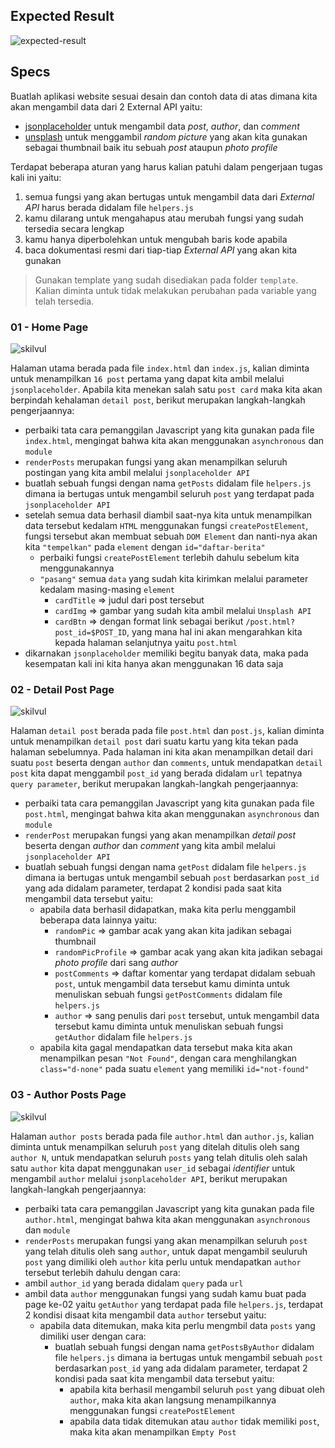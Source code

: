 ## Expected Result

![expected-result](https://skilvul-prod-01.s3.ap-southeast-1.amazonaws.com/lesson/full-stack-assignment/code-challenge-asynchronous-05.gif)

## Specs
Buatlah aplikasi website sesuai desain dan contoh data di atas dimana kita akan mengambil data dari 2 External API yaitu:
- [jsonplaceholder](https://jsonplaceholder.typicode.com/) untuk mengambil data *post*, *author*, dan *comment*
- [unsplash](https://source.unsplash.com/) untuk menggambil *random picture* yang akan kita gunakan sebagai thumbnail baik itu sebuah *post* ataupun *photo profile*

Terdapat beberapa aturan yang harus kalian patuhi dalam pengerjaan tugas kali ini yaitu:
1. semua fungsi yang akan bertugas untuk mengambil data dari *External API* harus berada didalam file `helpers.js`
2. kamu dilarang untuk mengahapus atau merubah fungsi yang sudah tersedia secara lengkap
3. kamu hanya diperbolehkan untuk mengubah baris kode apabila
4. baca dokumentasi resmi dari tiap-tiap *External API* yang akan kita gunakan

> Gunakan template yang sudah disediakan pada folder `template`. Kalian diminta untuk tidak melakukan perubahan pada variable yang telah tersedia.

### 01 - Home Page

![skilvul](
https://skilvul-prod-01.s3.ap-southeast-1.amazonaws.com/lesson/full-stack-assignment/code-challenge-asynchronous-02.png
)

Halaman utama berada pada file `index.html` dan `index.js`, kalian diminta untuk menampilkan `16 post` pertama yang dapat kita ambil melalui `jsonplaceholder`. Apabila kita menekan salah satu `post card` maka kita akan berpindah kehalaman `detail post`, berikut merupakan langkah-langkah pengerjaannya:
- perbaiki tata cara pemanggilan Javascript yang kita gunakan pada file `index.html`, mengingat bahwa kita akan menggunakan `asynchronous` dan `module`
- `renderPosts` merupakan fungsi yang akan menampilkan seluruh postingan yang kita ambil melalui `jsonplaceholder API` 
- buatlah sebuah fungsi dengan nama `getPosts` didalam file `helpers.js` dimana ia bertugas untuk mengambil seluruh `post` yang terdapat pada `jsonplaceholder API`
- setelah semua data berhasil diambil saat-nya kita untuk menampilkan data tersebut kedalam `HTML` menggunakan fungsi `createPostElement`, fungsi tersebut akan membuat sebuah `DOM Element` dan nanti-nya akan kita `"tempelkan"` pada `element` dengan `id="daftar-berita"`
  - perbaiki fungsi `createPostElement` terlebih dahulu sebelum kita menggunakannya
  - `"pasang"` semua `data` yang sudah kita kirimkan melalui parameter kedalam masing-masing `element`
    - `cardTitle` => judul dari post tersebut
    - `cardImg` => gambar yang sudah kita ambil melalui `Unsplash API`
    - `cardBtn` => dengan format link sebagai berikut `/post.html?post_id=$POST_ID`, yang mana hal ini akan mengarahkan kita kepada halaman selanjutnya yaitu `post.html`
- dikarnakan `jsonplaceholder` memiliki begitu banyak data, maka pada kesempatan kali ini kita hanya akan menggunakan 16 data saja

### 02 - Detail Post Page

![skilvul](
https://skilvul-prod-01.s3.ap-southeast-1.amazonaws.com/lesson/full-stack-assignment/code-challenge-asynchronous-03.png
)

Halaman `detail post` berada pada file `post.html` dan `post.js`, kalian diminta untuk menampilkan `detail post` dari suatu kartu yang kita tekan pada halaman sebelumnya. Pada halaman ini kita akan menampilkan detail dari suatu `post` beserta dengan `author` dan `comments`, untuk mendapatkan `detail post` kita dapat menggambil `post_id` yang berada didalam `url` tepatnya `query parameter`, berikut merupakan langkah-langkah pengerjaannya:
- perbaiki tata cara pemanggilan Javascript yang kita gunakan pada file `post.html`, mengingat bahwa kita akan menggunakan `asynchronous` dan `module`
- `renderPost` merupakan fungsi yang akan menampilkan *detail post* beserta dengan *author* dan *comment* yang kita ambil melalui `jsonplaceholder API` 
- buatlah sebuah fungsi dengan nama `getPost` didalam file `helpers.js` dimana ia bertugas untuk mengambil sebuah `post` berdasarkan `post_id` yang ada didalam parameter, terdapat 2 kondisi pada saat kita mengambil data tersebut yaitu:
  - apabila data berhasil didapatkan, maka kita perlu menggambil beberapa data lainnya yaitu:
    - `randomPic` => gambar acak yang akan kita jadikan sebagai thumbnail
    - `randomPicProfile` => gambar acak yang akan kita jadikan sebagai *photo profile* dari sang *author*
    - `postComments` => daftar komentar yang terdapat didalam sebuah `post`, untuk mengambil data tersebut kamu diminta untuk menuliskan sebuah fungsi `getPostComments` didalam file `helpers.js`
    - `author` => sang penulis dari `post` tersebut, untuk mengambil data tersebut kamu diminta untuk menuliskan sebuah fungsi `getAuthor` didalam file `helpers.js`
  - apabila kita gagal mendapatkan data tersebut maka kita akan menampilkan pesan `"Not Found"`, dengan cara menghilangkan `class="d-none"` pada suatu `element` yang memiliki `id="not-found"`

### 03 - Author Posts Page

![skilvul](
https://skilvul-prod-01.s3.ap-southeast-1.amazonaws.com/lesson/full-stack-assignment/code-challenge-asynchronous-04.png
)

Halaman `author posts` berada pada file `author.html` dan `author.js`, kalian diminta untuk menampilkan seluruh `post` yang ditelah ditulis oleh sang `author N`, untuk mendapatkan seluruh `posts` yang telah ditulis oleh salah satu `author` kita dapat menggunakan `user_id` sebagai *identifier* untuk mengambil `author` melalui `jsonplaceholder API`, berikut merupakan langkah-langkah pengerjaannya:
- perbaiki tata cara pemanggilan Javascript yang kita gunakan pada file `author.html`, mengingat bahwa kita akan menggunakan `asynchronous` dan `module`
- `renderPosts` merupakan fungsi yang akan menampilkan seluruh `post` yang telah ditulis oleh sang `author`, untuk dapat mengambil seuluruh `post` yang dimiliki oleh `author` kita perlu untuk mendapatkan `author` tersebut terlebih dahulu dengan cara:
- ambil `author_id` yang berada didalam `query` pada `url`
- ambil data `author` menggunakan fungsi yang sudah kamu buat pada page ke-02 yaitu `getAuthor` yang terdapat pada file `helpers.js`, terdapat 2 kondisi disaat kita mengambil data `author` tersebut yaitu:
  - apabila data ditemukan, maka kita perlu mengmbil data `posts` yang dimiliki user dengan cara:
    - buatlah sebuah fungsi dengan nama `getPostsByAuthor` didalam file `helpers.js` dimana ia bertugas untuk mengambil sebuah `post` berdasarkan `post_id` yang ada didalam parameter, terdapat 2 kondisi pada saat kita mengambil data tersebut yaitu:
      - apabila kita berhasil mengambil seluruh `post` yang dibuat oleh `author`, maka kita akan langsung menampilkannya menggunakan fungsi `createPostElement`
      - apabila data tidak ditemukan atau `author` tidak memiliki `post`, maka kita akan menampilkan `Empty Post`
